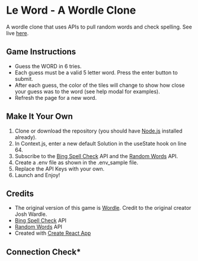 # Le Word - A Wordle Clone

A wordle clone that uses APIs to pull random words and check spelling. See live [here]().

## Game Instructions

- Guess the WORD in 6 tries.
- Each guess must be a valid 5 letter word. Press the enter button to submit.
- After each guess, the color of the tiles will change to show how close your guess was to the word (see help modal for examples).
- Refresh the page for a new word.

## Make It Your Own

1. Clone or download the repository (you should have [Node.js](https://nodejs.org/en/) installed already).
2. In Context.js, enter a new default Solution in the useState hook on line 64.
3. Subscribe to the [Bing Spell Check](https://rapidapi.com/microsoft-azure-org-microsoft-cognitive-services/api/bing-spell-check2/) API and the [Random Words](https://rapidapi.com/sheharyar566/api/random-words5/) API.
4. Create a .env file as shown in the .env_sample file.
5. Replace the API Keys with your own.
6. Launch and Enjoy!

## Credits

- The original version of this game is [Wordle](https://www.nytimes.com/games/wordle/index.html). Credit to the original creator Josh Wardle.
- [Bing Spell Check](https://rapidapi.com/microsoft-azure-org-microsoft-cognitive-services/api/bing-spell-check2/) API
- [Random Words](https://rapidapi.com/sheharyar566/api/random-words5/) API
- Created with [Create React App](https://github.com/facebook/create-react-app)

## Connection Check\*
